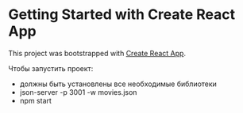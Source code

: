 # Getting Started with Create React App

This project was bootstrapped with [Create React App](https://github.com/facebook/create-react-app).

Чтобы запустить проект:
- должны быть установлены все необходимые библиотеки
- json-server -p 3001 -w movies.json
- npm start